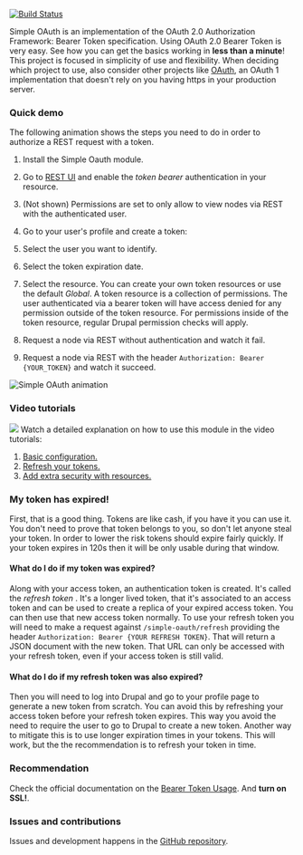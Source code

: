 [![Build Status](https://travis-ci.org/e0ipso/simple_oauth.svg?branch=8.x-1.x)](https://travis-ci.org/e0ipso/simple_oauth)

Simple OAuth is an implementation of the OAuth 2.0 Authorization Framework: Bearer Token specification. Using OAuth 2.0 Bearer Token is very easy. See how you can get the basics working in **less than a minute**! This project is focused in simplicity of use and flexibility. When deciding which project to use, also consider other projects like [OAuth](https://www.drupal.org/project/oauth), an OAuth 1 implementation that doesn't rely on you having https in your production server.

### Quick demo

The following animation shows the steps you need to do in order to authorize a REST request with a token.

1.  Install the Simple Oauth module.
2.  Go to [REST UI](https://drupal.org/project/restui) and enable the _token bearer_ authentication in your resource.
3.  (Not shown) Permissions are set to only allow to view nodes via REST with the authenticated user.
4.  Go to your user's profile and create a token:

1.  Select the user you want to identify.
2.  Select the token expiration date.
3.  Select the resource. You can create your own token resources or use the default _Global_. A token resource is a collection of permissions. The user authenticated via a bearer token will have access denied for any permission outside of the token resource. For permissions inside of the token resource, regular Drupal permission checks will apply.

6.  Request a node via REST without authentication and watch it fail.
7.  Request a node via REST with the header `Authorization: Bearer {YOUR_TOKEN}` and watch it succeed.

![Simple OAuth animation](https://www.drupal.org/files/project-images/simple_oauth.gif)

### Video tutorials

[![](https://www.drupal.org/files/2015-12-10%2009-04-11.png)](https://youtu.be/kohs5MXESXc) Watch a detailed explanation on how to use this module in the video tutorials:

1.  [Basic configuration.](https://youtu.be/kohs5MXESXc)
2.  [Refresh your tokens.](https://youtu.be/E-wUKkQa1OM)
3.  [Add extra security with resources.](https://youtu.be/PR0oBCCSxgE)

### My token has expired!

First, that is a good thing. Tokens are like cash, if you have it you can use it. You don't need to prove that token belongs to you, so don't let anyone steal your token. In order to lower the risk tokens should expire fairly quickly. If your token expires in 120s then it will be only usable during that window.

#### What do I do if my token was expired?

Along with your access token, an authentication token is created. It's called the _refresh token_ . It's a longer lived token, that it's associated to an access token and can be used to create a replica of your expired access token. You can then use that new access token normally. To use your refresh token you will need to make a request against `/simple-oauth/refresh` providing the header `Authorization: Bearer {YOUR REFRESH TOKEN}`. That will return a JSON document with the new token. That URL can only be accessed with your refresh token, even if your access token is still valid.

#### What do I do if my refresh token was also expired?

Then you will need to log into Drupal and go to your profile page to generate a new token from scratch. You can avoid this by refreshing your access token before your refresh token expires. This way you avoid the need to require the user to go to Drupal to create a new token. Another way to mitigate this is to use longer expiration times in your tokens. This will work, but the the recommendation is to refresh your token in time.

### Recommendation

Check the official documentation on the [Bearer Token Usage](http://tools.ietf.org/html/rfc6750). And **turn on SSL!**.

### Issues and contributions

Issues and development happens in the [GitHub repository](https://github.com/e0ipso/simple_oauth).
